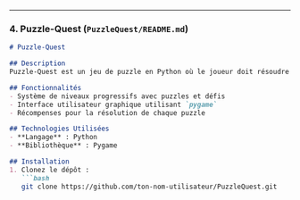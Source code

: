
---

### 4. Puzzle-Quest (`PuzzleQuest/README.md`)

```markdown
# Puzzle-Quest

## Description
Puzzle-Quest est un jeu de puzzle en Python où le joueur doit résoudre divers défis pour progresser. Ce projet permet de tester la logique et la résolution de problèmes à travers différents niveaux.

## Fonctionnalités
- Système de niveaux progressifs avec puzzles et défis
- Interface utilisateur graphique utilisant `pygame`
- Récompenses pour la résolution de chaque puzzle

## Technologies Utilisées
- **Langage** : Python
- **Bibliothèque** : Pygame

## Installation
1. Clonez le dépôt :
   ```bash
   git clone https://github.com/ton-nom-utilisateur/PuzzleQuest.git
